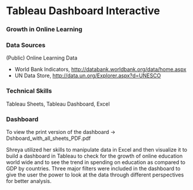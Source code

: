 # Tableau Dashboard Interactive

### Growth in Online Learning

### Data Sources
(Public) Online Learning Data
* World Bank Indicators, http://databank.worldbank.org/data/home.aspx
* UN Data Store, http://data.un.org/Explorer.aspx?d=UNESCO

### Technical Skills
Tableau Sheets, Tableau Dashboard, Excel

### Dashboard
To view the print version of the dashboard ->  Dshboard_with_all_sheets_PDF.pdf

Shreya utilized her skills to manipulate data in Excel and then visualize it to build a dashboard in Tableau to check for the growth of online education world wide and to see the trend in spending on education as compared to GDP by countries. Three major filters were included in the dashboard to give the user the power to look at the data through different perspectives for better analysis.
